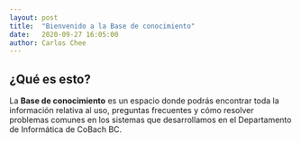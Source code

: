 ```yaml
---
layout: post
title:  "Bienvenido a la Base de conocimiento"
date:   2020-09-27 16:05:00
author: Carlos Chee
---
```


## ¿Qué es esto?
La **Base de conocimiento** es un espacio donde podrás encontrar toda la información relativa al uso, preguntas frecuentes y cómo resolver problemas comunes en los sistemas que desarrollamos en el Departamento de Informática de CoBach BC.